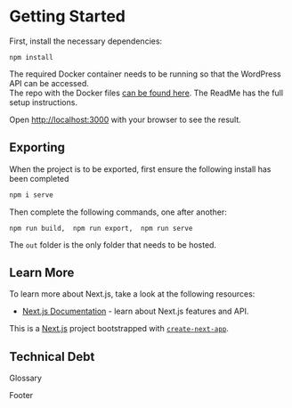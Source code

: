# Getting Started

First, install the necessary dependencies:

```
npm install
```

The required Docker container needs to be running so that the WordPress API can be accessed.  
The repo with the Docker files [can be found here](https://github.com/383Project/383-browsers-frontend). The ReadMe has the full setup instructions.

Open [http://localhost:3000](http://localhost:3000) with your browser to see the result.

## Exporting

When the project is to be exported, first ensure the following install has been completed

```bash
npm i serve
```

Then complete the following commands, one after another:

```
npm run build,  npm run export,  npm run serve
```

The `out` folder is the only folder that needs to be hosted.

## Learn More

To learn more about Next.js, take a look at the following resources:

- [Next.js Documentation](https://nextjs.org/docs) - learn about Next.js features and API.

This is a [Next.js](https://nextjs.org/) project bootstrapped with [`create-next-app`](https://github.com/vercel/next.js/tree/canary/packages/create-next-app).

## Technical Debt

Glossary 

Footer
